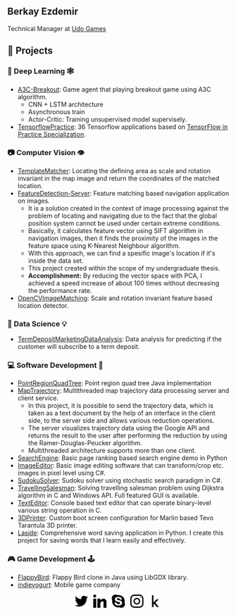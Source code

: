 ## Berkay Ezdemir
Technical Manager at [Udo Games](https://www.udogames.com/)

## 🧱 Projects

### 🧠 Deep Learning 🕸️

* [A3C-Breakout](https://github.com/brkyzdmr/A3C-Breakout): Game agent that playing breakout game using A3C algorithm.
  * CNN + LSTM architecture
  * Asynchronous train
  * Actor-Critic: Training unsupervised model supervisely.
* [TensorflowPractice](https://github.com/brkyzdmr/TensorflowPractice): 36 Tensorflow applications based on [TensorFlow in Practice Specialization](https://www.coursera.org/specializations/tensorflow-in-practice). 

### 📷 Computer Vision 👁️
* [TemplateMatcher](https://github.com/brkyzdmr/TemplateMatcher): Locating the defining area as scale and rotation invariant in the map image and return the coordinates of the matched location.
* [FeatureDetection-Server](https://github.com/brkyzdmr/FeatureDetection-Server): Feature matching based navigation application on images. 
  * It is a solution created in the context of image processing against the problem of locating and navigating due to the fact that the global position system cannot be used under certain extreme conditions.
  * Basically, it calculates feature vector using SIFT algorithm in navigation images, then it finds the proximity of the images in the feature space using K-Nearest Neighbour algorithm.
  * With this approach, we can find a spesific image's location if it's inside the data set.
  * This project created within the scope of my undergraduate thesis.
  * **Accomplishment:** By reducing the vector space with PCA, I achieved a speed increase of about 100 times without decreasing the performance rate.
* [OpenCVImageMatching](https://github.com/brkyzdmr/OpenCV-ImageMatching): Scale and rotation invariant feature based location detector.

### 📄 Data Science 💡
* [TermDepositMarketingDataAnalysis](https://github.com/brkyzdmr/TermDepositMarketingDataAnalysis): Data analysis for predicting if the customer will subscribe to a term deposit.

### 💻 Software Development 🧮
* [PointRegionQuadTree](https://github.com/brkyzdmr/PointRegionQuadTree): Point region quad tree Java implementation
* [MapTrajectory](https://github.com/brkyzdmr/MapTrajectory): Multithreaded map trajectory data processing server and client service.
  * In this project, it is possible to send the trajectory data, which is taken as a text document by the help of an interface in the client side, to the server side and allows various reduction operations. 
  *  The server visualizes trajectory data using the Google API and returns the result to the user after performing the reduction by using the Ramer-Douglas-Peucker algorithm.
  *  Multithreaded architecture supports more than one client.
*  [SearchEngine](https://github.com/brkyzdmr/SearchEngine): Basic page ranking based search engine demo in Python
*  [ImageEditor](https://github.com/brkyzdmr/ImageEditor): Basic image editing software that can transform/crop etc. images in pixel level using C#.
*  [SudokuSolver](https://github.com/brkyzdmr/SudokuSolver): Sudoku solver using stochastic search paradigm in C#.
* [TravellingSalesman](https://github.com/brkyzdmr/DijkstraMapProLab2-1): Solving travelling salesman problem using Dijkstra algorithm in C and Windows API. Full featured GUI is available.
* [TextEditor](https://github.com/brkyzdmr/texteditor_v1.0): Console based text editor that can operate binary-level various string operation in C.
* [3DPrinter](https://github.com/brkyzdmr/3DPrinter): Custom boot screen configuration for Marlin based Tevo Tarantula 3D printer.
* [Laside](https://github.com/brkyzdmr/Laside): Comprehensive word saving application in Python. I create this project for saving words that I learn easily and effectively.

### 🎮 Game Development 🕹️
*  [FlappyBird](https://github.com/brkyzdmr/FlappyBird): Flappy Bird clone in Java using LibGDX library.
*  [indieyogurt](https://twitter.com/indieyogurt): Mobile game company


<p align='center'>
<a href="https://twitter.com/einsteinekeine"><img height="30" src="./img/013-twitter-1.png"></a>&nbsp;&nbsp;
<a href="https://www.linkedin.com/in/brkyzdmr/"><img height="30" src="./img/031-linkedin.png"></a>&nbsp;&nbsp;
<a href="https://join.skype.com/invite/fhmCVxEhcUUF"><img height="30" src="./img/022-skype.png"></a>&nbsp;&nbsp;
<a href="https://www.instagram.com/berkayezdemir/"><img height="30" src="./img/034-instagram.png"></a>&nbsp;&nbsp;
<a href="https://www.kaggle.com/brkyzdmr"><img height="30" src="./img/044-kaggle.png"></a>
</p>
